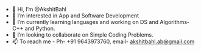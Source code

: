 - 👋 Hi, I’m @AkshitBahl
- 👀 I’m interested in App and Software Development
- 🌱 I’m currently learning languages and working on DS and Algorithms- C++ and Python.
- 💞️ I’m looking to collaborate on Simple Coding Problems.
- 📫 To reach me - Ph- +91 9643973760, email- akshitbahl.ab@gmail.com


<!---
AkshitBahl/AkshitBahl is a ✨ special ✨ repository because its `README.md` (this file) appears on your GitHub profile.
You can click the Preview link to take a look at your changes.
--->

